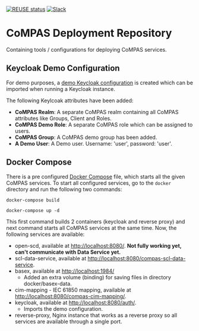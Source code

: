 <!--
SPDX-FileCopyrightText: 2021 Alliander N.V.

SPDX-License-Identifier: Apache-2.0
-->

[![REUSE status](https://api.reuse.software/badge/github.com/com-pas/compas-deployment)](https://api.reuse.software/info/github.com/com-pas/compas-deployment)
[![Slack](https://raw.githubusercontent.com/com-pas/compas-architecture/master/public/LFEnergy-slack.svg)](http://lfenergy.slack.com/)

# CoMPAS Deployment Repository
Containing tools / configurations for deploying CoMPAS services.

## Keycloak Demo Configuration
For demo purposes, a [demo Keycloak configuration](docker/keycloak/keycloak_compas_realm.json) is created which can be imported when
running a Keycloak instance.

The following Keylcoak attributes have been added:
- **CoMPAS Realm**: A separate CoMPAS realm containing all CoMPAS attributes like Groups, Client and Roles.
- **CoMPAS Demo Role**: A separate CoMPAS role which can be assigned to users.
- **CoMPAS Group**: A CoMPAS demo group has been added.
- **A Demo User**: A Demo user. Username: 'user', password: 'user'.

## Docker Compose
There is a pre configured [Docker Compose](docker/docker-compose.yml) file, which starts all the given CoMPAS services.
To start all configured services, go to the `docker` directory and run the following two commands:

`docker-compose build`

`docker-compose up -d`

This first command builds 2 containers (keycloak and reverse proxy) and next command starts all CoMPAS services at the same time.
Now, the following services are available:

- open-scd, available at [http://localhost:8080/](http://localhost:8080/). **Not fully working yet, can't communicate with Data Service yet.**
- scl-data-service, available at [http://localhost:8080/compas-scl-data-service](http://localhost:8080/compas-scl-data-service).
- basex, available at [http://localhost:1984/](http://localhost:1984/)
    - Added an extra volume (binding) for saving files in directory docker/basex-data.
- cim-mapping - IEC 61850 mapping, available at [http://localhost:8080/compas-cim-mapping/](http://localhost:8080/compas-cim-mapping/).
- keycloak, available at [http://localhost:8080/auth/](http://localhost:8080/auth/).
    - Imports the demo configuration.
- reverse-proxy, Nginx instance that works as a reverse proxy so all services are available through a single port.
